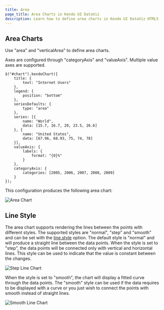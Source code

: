 ```yaml
---
title: Area
page_title: Area Charts in Kendo UI DataViz
description: Learn how to define area charts in Kendo UI DataViz HTML5 charting widget.
---
```


## Area Charts

Use "area" and "verticalArea" to define area charts.

Axes are configured through "categoryAxis" and "valueAxis". Multiple value axes are supported.

    $("#chart").kendoChart({
        title: {
            text: "Internet Users"
        },
        legend: {
            position: "bottom"
        },
        seriesDefaults: {
            type: "area"
        },
        series: [{
            name: "World",
            data: [15.7, 16.7, 20, 23.5, 26.6]
        }, {
            name: "United States",
            data: [67.96, 68.93, 75, 74, 78]
        }],
        valueAxis: {
            labels: {
                format: "{0}%"
            }
        },
        categoryAxis: {
            categories: [2005, 2006, 2007, 2008, 2009]
        }
    });


This configuration produces the following area chart:

![Area Chart](/controls/charts/chart-types/chart-area.png)

## Line Style

The area chart supports rendering the lines between the points with different styles. The supported styles are "normal", "step" and "smooth" and can be set with the [line.style](/api/dataviz/chart#configuration-series.line.style) option. The default style is "normal" and will produce a straight line between the data points. When the style is set to "step", the data points will be connected only with vertical and horizontal lines. This style can be used to indicate that the value is constant between the changes.

![Step Line Chart](/controls/charts/chart-types/chart-step-area.png)

When the style is set to "smooth", the chart will display a fitted curve through the data points. The "smooth" style can be used if the data requires to be displayed with a curve or you just wish to connect the points with smooth instead of straight lines.

![Smooth Line Chart](/controls/charts/chart-types/chart-smooth-area.png)
